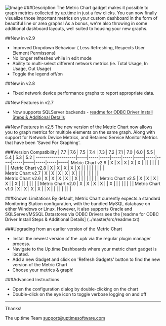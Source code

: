 ![Image](https://raw.github.com/uptimesoftware/uptime-metric-chart/master/img/logos/metric-chart-sm.png)
###Description
The Metric Chart gadget makes it possible to graph metrics collected by up.time in just a few clicks.  You can now finally visualize those important metrics on your custom dashboard in the form of beautiful line or area graphs!  As a bonus, we're also throwing in some additional dashboard layouts, well suited to housing your new graphs.

##New in v2.9
* Improved Dropdown Behaviour ( Less Refreshing, Respects User Element Permissons)
* No longer refreshes while in edit mode
* Ability to multi-select different network metrics (ie. Total Usage, In Usage, Out Usage)
* Toggle the legend off/on

##New in v2.8
* Fixed network device performance graphs to report appropriate data.

##New Features in v2.7
* Now supports SQLServer backends - [readme for ODBC Driver Install Steps & Additional Details](http://the-grid.uptimesoftware.com/gadget/uptime-metric-chart.html)

##New Features in v2.5
The new version of the Metric Chart now allows you to graph metrics for multiple elements on the same graph. Along with support for Network Device Metrics, and Retained Service Monitor Metrics that have been 'Saved For Graphing'.


###Version Compatibility
                        | 7.7 | 7.6 | 7.5 | 7.4 | 7.3 | 7.2 | 7.1 | 7.0 | 6.0 | 5.5 | 5.4 | 5.3 | 5.2 |
    --------------------|-----|-----|-----|-----|-----|-----|-----|-----|-----|-----|-----|-----|-----|
      Metric Chart v2.9 |  X  |  X  |  X  |  X  |  X  |     |     |     |     |     |     |     |     |
      Metric Chart v2.8 |  X  |  X  |  X  |  X  |  X  |     |     |     |     |     |     |     |     |     
      Metric Chart v2.7 |  X  |  X  |  X  |  X  |  X  |     |     |     |     |     |     |     |     |     
      Metric Chart v2.6 |  X  |  X  |  X  |  X  |     |  X  |     |     |     |     |     |     |     |
      Metric Chart v2.5 |  X  |  X  |  X  |  X  |     |  X  |     |     |     |     |     |     |     |
      Metric Chart v2.0 |  X  |  X  |  X  |  X  |     |  X  |     |     |     |     |     |     |     |
      Metric Chart v1.0 |  X  |  X  |  X  |  X  |     |  X  |     |     |     |     |     |     |     |

###Known Limitations
By default, Metric Chart currently expects a standard Monitoring Station configuration, with the bundled MySQL database on either Windows or Linux.  However, it also supports Oracle and SQLServer/MSSQL Datastores via ODBC Drivers see the [readme for ODBC Driver Install Steps & Additional Details] (../master/src/readme.txt)

###Upgrading from an earlier version of the Metric Chart
* Install the newest version of the .upk via the regular plugin manager process.
* Navigate to the Up.time Dashboards where your metric chart gadget is located. 
* Add a new Gadget and click on 'Refresh Gadgets' button to find the new version of the Metric Chart
* Choose your metrics & graph! 



###Advanced Instructions
* Open the configuration dialog by double-clicking on the chart
* Double-click on the eye icon to toggle verbose logging on and off

---

Thanks!

The up.time Team
support@uptimesoftware.com
